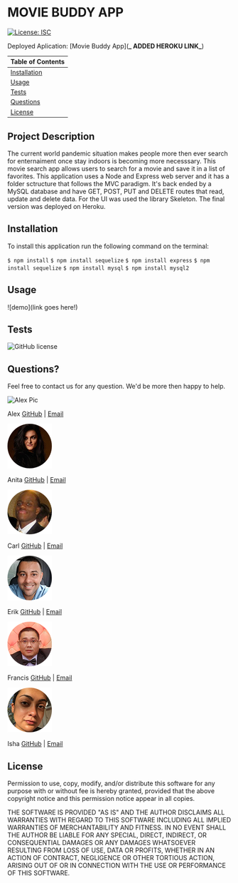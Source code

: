 # MOVIE BUDDY APP

[![License: ISC](https://img.shields.io/badge/License-ISC-blue.svg)](https://opensource.org/licenses/ISC)

Deployed Aplication:
[Movie Buddy App](**_ ADDED HEROKU LINK_**)

| Table of Contents             |
| ----------------------------- |
| [Installation](#Installation) |
| [Usage](#Usage)               |
| [Tests](#Tests)               |
| [Questions](#Questions)       |
| [License](#License)           |

## Project Description

The current world pandemic situation makes people more then ever search for enternaiment once stay indoors is becoming more necesssary. This movie search app allows users to search for a movie and save it in a list of favorites. This application uses a Node and Express web server and it has a folder sctructure that follows the MVC paradigm. It's back ended by a MySQL database and have GET, POST, PUT and DELETE routes that read, update and delete data. For the UI was used the library Skeleton. The final version was deployed on Heroku.

## Installation

To install this application run the following command on the terminal:

`$ npm install`
`$ npm install sequelize`
`$ npm install express`
`$ npm install sequelize`
`$ npm install mysql`
`$ npm install mysql2`

## Usage

![demo](link goes here!)

## Tests

![GitHub license](https://img.shields.io/badge/tests-100%25-success)

## Questions?

Feel free to contact us for any question. We'd be more then happy to help.

![Alex Pic](./public/assets/images/alexss.png)

Alex [GitHub](https://github.com/aafernands) | [Email](alexfernands@outlook.com)

![Anita Pic](./public/assets/images/anitas.png)

Anita [GitHub](https://github.com/Anitta29) | [Email](dananiuta@gmail.com)

![Carl Pic](./public/assets/images/carls.png)

Carl [GitHub](https://github.com/clogerie) | [Email](clogerie@gmail.com)

![Erik Pic](./public/assets/images/eriks.png)

Erik [GitHub](https://github.com/Erikulerio) | [Email](ulerioerik@gmail.com)

![Francis Pic](./public/assets/images/francis.png)

Francis [GitHub](https://github.com/mrpagz) | [Email](francisroy1124@gmail.com)

![Isha Pic](./public/assets/images/ishas.png)

Isha [GitHub](https://github.com/ishakhosla131) | [Email](ishakhosla131@gmail.com)

## License

Permission to use, copy, modify, and/or distribute this software for any purpose with or without fee is hereby granted, provided that the above copyright notice and this permission notice appear in all copies.

THE SOFTWARE IS PROVIDED "AS IS" AND THE AUTHOR DISCLAIMS ALL WARRANTIES WITH REGARD TO THIS SOFTWARE INCLUDING ALL IMPLIED WARRANTIES OF MERCHANTABILITY AND FITNESS. IN NO EVENT SHALL THE AUTHOR BE LIABLE FOR ANY SPECIAL, DIRECT, INDIRECT, OR CONSEQUENTIAL DAMAGES OR ANY DAMAGES WHATSOEVER RESULTING FROM LOSS OF USE, DATA OR PROFITS, WHETHER IN AN ACTION OF CONTRACT, NEGLIGENCE OR OTHER TORTIOUS ACTION, ARISING OUT OF OR IN CONNECTION WITH THE USE OR PERFORMANCE OF THIS SOFTWARE.
